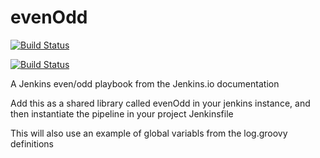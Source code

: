 # evenOdd
[![Build Status](http://localhost:8080/Vini_Jenkins/buildStatus/icon?job=libraries)](http://localhost:8080/Vini_Jenkins/job/libraries/)

[![Build Status](http://localhost:8080/Vini_Jenkins/job/libraries/badge/icon)](http://localhost:8080/Vini_Jenkins/job/libraries/)

A Jenkins even/odd playbook from the Jenkins.io documentation

Add this as a shared library called evenOdd in your jenkins
instance, and then instantiate the pipeline in your project Jenkinsfile

This will also use an example of global variabls from the log.groovy
definitions
